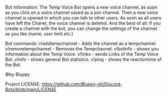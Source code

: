 Bot Information:
The Temp Voice Bot opens a new voice channel,
as soon as you click on a voice channel saved as a join channel.
Then a new voice channel is opened in which you can talk to other users.
As soon as all users have left the Chanel, the voice channel is deleted.
And the best of all: If you create a channel with the bot, you can change the settings of the channel as you like (name, user limit etc.)


Bot commands:
v!addtempchannel <channelid> - Adds the channel as a tempchannel.
v!removetempchannel <channelid> - Removes the Tempchannel.
v!botinfo - shows you information about the Temp Voice.
v!links - sends Links of the Temp Voice Bot.
v!info - shows general Bot statistics.
v!ping - shows the reactiontime of the Bot.

©by Bluppy

Project LICENSE: https://github.com/Bluppy-git/Discord-Bots/blob/main/LICENSE
